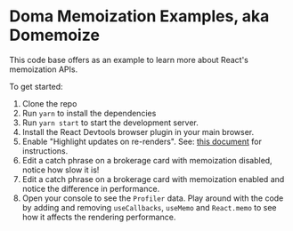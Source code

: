 # Doma Memoization Examples, aka Domemoize

This code base offers as an example to learn more about React's memoization APIs.

To get started:

1. Clone the repo
1. Run `yarn` to install the dependencies
1. Run `yarn start` to start the development server.
1. Install the React Devtools browser plugin in your main browser.
1. Enable "Highlight updates on re-renders". See: <a target="_blank" href="https://medium.com/dev-proto/highlight-react-components-updates-1b2832f2ce48">this document</a> for instructions.
1. Edit a catch phrase on a brokerage card with memoization disabled, notice how slow it is!
1. Edit a catch phrase on a brokerage card with memoization enabled and notice the difference in performance.
1. Open your console to see the `Profiler` data. Play around with the code by adding and removing `useCallbacks`, `useMemo` and `React.memo` to see how it affects the rendering performance.
